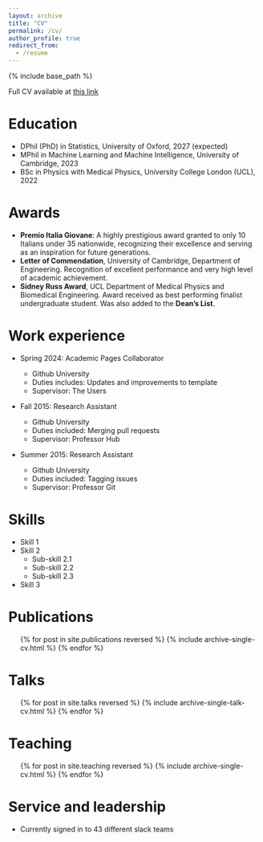 ```yaml
---
layout: archive
title: "CV"
permalink: /cv/
author_profile: true
redirect_from:
  - /resume
---
```


{% include base_path %}

Full CV available at [this link](https://drive.google.com/file/d/16wU5Xgn2sjWFBsEMYMJOPa0a-Yvxfkar/view?usp=sharing)

Education
======
* DPhil (PhD) in Statistics, University of Oxford, 2027 (expected)
* MPhil in Machine Learning and Machine Intelligence, University of Cambridge, 2023
* BSc in Physics with Medical Physics, University College London (UCL), 2022
  
Awards
======
* **Premio Italia Giovane**: A highly prestigious award granted to only 10 Italians under 35 nationwide, recognizing their excellence and serving as an inspiration for future generations.
* **Letter of Commendation**, University of Cambridge, Department of Engineering. Recognition of excellent performance and very high level of academic achievement.
* **Sidney Russ Award**, UCL Department of Medical Physics and Biomedical Engineering. Award received as best performing finalist undergraduate student. Was also added to the **Dean’s List**.

Work experience
======
* Spring 2024: Academic Pages Collaborator
  * Github University
  * Duties includes: Updates and improvements to template
  * Supervisor: The Users

* Fall 2015: Research Assistant
  * Github University
  * Duties included: Merging pull requests
  * Supervisor: Professor Hub

* Summer 2015: Research Assistant
  * Github University
  * Duties included: Tagging issues
  * Supervisor: Professor Git
  
Skills
======
* Skill 1
* Skill 2
  * Sub-skill 2.1
  * Sub-skill 2.2
  * Sub-skill 2.3
* Skill 3

Publications
======
  <ul>{% for post in site.publications reversed %}
    {% include archive-single-cv.html %}
  {% endfor %}</ul>
  
Talks
======
  <ul>{% for post in site.talks reversed %}
    {% include archive-single-talk-cv.html  %}
  {% endfor %}</ul>
  
Teaching
======
  <ul>{% for post in site.teaching reversed %}
    {% include archive-single-cv.html %}
  {% endfor %}</ul>
  
Service and leadership
======
* Currently signed in to 43 different slack teams
